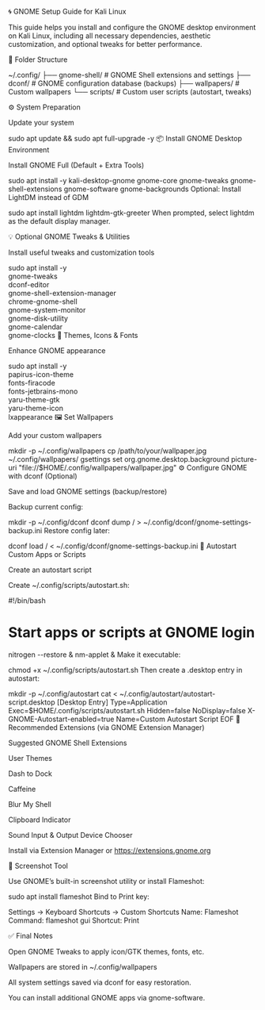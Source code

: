 🌀 GNOME Setup Guide for Kali Linux

This guide helps you install and configure the GNOME desktop environment on Kali Linux, including all necessary dependencies, aesthetic customization, and optional tweaks for better performance.

📁 Folder Structure

~/.config/
├── gnome-shell/ # GNOME Shell extensions and settings
├── dconf/ # GNOME configuration database (backups)
├── wallpapers/ # Custom wallpapers
└── scripts/ # Custom user scripts (autostart, tweaks)

⚙️ System Preparation

Update your system


sudo apt update && sudo apt full-upgrade -y
📦 Install GNOME Desktop Environment

Install GNOME Full (Default + Extra Tools)


sudo apt install -y kali-desktop-gnome gnome-core gnome-tweaks gnome-shell-extensions gnome-software gnome-backgrounds
Optional: Install LightDM instead of GDM


sudo apt install lightdm lightdm-gtk-greeter
When prompted, select lightdm as the default display manager.

💡 Optional GNOME Tweaks & Utilities

Install useful tweaks and customization tools

sudo apt install -y \
  gnome-tweaks \
  dconf-editor \
  gnome-shell-extension-manager \
  chrome-gnome-shell \
  gnome-system-monitor \
  gnome-disk-utility \
  gnome-calendar \
  gnome-clocks
🎨 Themes, Icons & Fonts

Enhance GNOME appearance

sudo apt install -y \
  papirus-icon-theme \
  fonts-firacode \
  fonts-jetbrains-mono \
  yaru-theme-gtk \
  yaru-theme-icon \
  lxappearance
🖼️ Set Wallpapers

Add your custom wallpapers


mkdir -p ~/.config/wallpapers
cp /path/to/your/wallpaper.jpg ~/.config/wallpapers/
gsettings set org.gnome.desktop.background picture-uri "file://$HOME/.config/wallpapers/wallpaper.jpg"
⚙️ Configure GNOME with dconf (Optional)

Save and load GNOME settings (backup/restore)

Backup current config:

mkdir -p ~/.config/dconf
dconf dump / > ~/.config/dconf/gnome-settings-backup.ini
Restore config later:

dconf load / < ~/.config/dconf/gnome-settings-backup.ini
🚀 Autostart Custom Apps or Scripts

Create an autostart script

Create ~/.config/scripts/autostart.sh:


#!/bin/bash
# Start apps or scripts at GNOME login
nitrogen --restore &
nm-applet &
Make it executable:


chmod +x ~/.config/scripts/autostart.sh
Then create a .desktop entry in autostart:


mkdir -p ~/.config/autostart
cat <<EOF > ~/.config/autostart/autostart-script.desktop
[Desktop Entry]
Type=Application
Exec=$HOME/.config/scripts/autostart.sh
Hidden=false
NoDisplay=false
X-GNOME-Autostart-enabled=true
Name=Custom Autostart Script
EOF
🧩 Recommended Extensions (via GNOME Extension Manager)

Suggested GNOME Shell Extensions

User Themes

Dash to Dock

Caffeine

Blur My Shell

Clipboard Indicator

Sound Input & Output Device Chooser

Install via Extension Manager or https://extensions.gnome.org

📸 Screenshot Tool

Use GNOME’s built-in screenshot utility or install Flameshot:


sudo apt install flameshot
Bind to Print key:

Settings → Keyboard Shortcuts → Custom Shortcuts
Name: Flameshot
Command: flameshot gui
Shortcut: Print

✅ Final Notes

Open GNOME Tweaks to apply icon/GTK themes, fonts, etc.

Wallpapers are stored in ~/.config/wallpapers

All system settings saved via dconf for easy restoration.

You can install additional GNOME apps via gnome-software.
